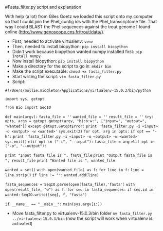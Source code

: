 #Fasta_filter.py script and explanation

With help (a lot) from Giles Goetz we loaded this script onto my computer so that I could join the Phel_contig ids with the Phel_transcriptome file. That way I could BLAST the Phel sequences against the trout genome I found online (http://www.genoscope.cns.fr/trout/data/).

- First, needed to activate virtualenv:
	`venv`
- Then, needed to install biopython:
	`pip install biopython`
- Didn't work because biopython wanted numpy installed first:
	`pip install numpy`
- Now install biopython:
	`pip install biopython`
- Make a directory for the script to go in:
	`mkdir bin`
- Make the script executable:
	`chmod +x fasta_filter.py`
- Start writing the script:
	`vim fasta_filter.py`
- Script:

`#!/Users/mollie.middleton/Applications/virtualenv-15.0.3/bin/python`

`import sys, getopt`

`from Bio import SeqIO`

`def main(argv):`
	`fasta_file = ''`
    `wanted_file = ''`
    `result_file = ''`
    `try:`
        `opts, args = getopt.getopt(argv, "hi:o:w:", ["input=", "output=", "wanted"])`
    `except getopt.GetoptError:`
        `print 'fasta_filter.py -i <input> -o <output> -w <wanted>'`
        `sys.exit(2)`
    `for opt, arg in opts:`
        `if opt == '-h':`
            `print 'fasta_filter.py -i <input> -o <output> -w <wanted>'`
            `sys.exit()`
        `elif opt in ("-i", "--input"):`
            `fasta_file = arg`
        `elif opt in ("-o", "--output"):`

 `print "Input fasta file is ", fasta_file`
    `print "Output fasta file is ", result_file`
    `print "Wanted file is ", wanted_file`

   `wanted = set()`
   `with open(wanted_file) as f:`
        `for line in f:`
            `line = line.strip()`
            `if line != "":`
                `wanted.add(line)`

   `fasta_sequences = SeqIO.parse(open(fasta_file),'fasta')`
   `with open(result_file, "w") as f:`
        `for seq in fasta_sequences:`
            `if seq.id in wanted:`
                `SeqIO.write([seq], f, "fasta")`

`if __name__ == "__main__":`
    `main(sys.argv[1:])`

- Move fasta_filter.py to virtualenv-15.0.3/bin folder
	`mv fasta_filter.py ../virtualenv-15.0.3/bin`
	(now the script will work when virtualenv is activated)